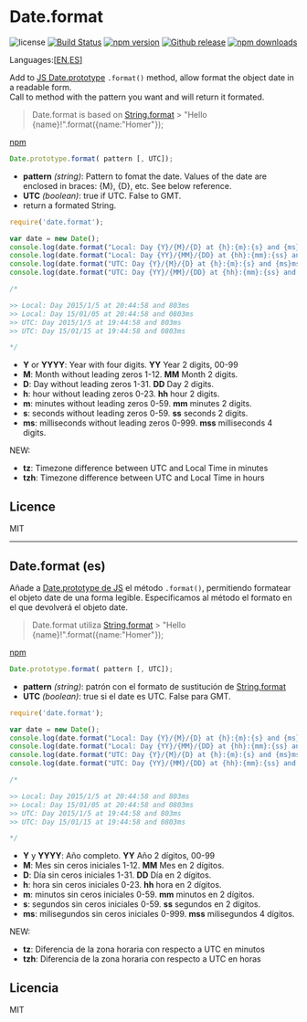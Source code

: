 # Date.format
![license](https://img.shields.io/badge/license-MIT-blue.svg ) [![Build Status](https://img.shields.io/travis/pillarsjs/Date.format/master.svg)](https://travis-ci.org/pillarsjs/Date.format) [![npm version](https://img.shields.io/npm/v/date.format.svg)](https://www.npmjs.com/package/date.format) [![Github release](https://img.shields.io/github/release/bifuer/Date.format.svg)](https://github.com/pillarsjs/Date.format) [![npm downloads](https://img.shields.io/npm/dm/date.format.svg)](https://www.npmjs.com/package/date.format)

Languages:[[EN](#),[ES](#dateformat-es)]

Add to [JS Date.prototype](https://developer.mozilla.org/en-US/docs/Web/JavaScript/Reference/Global_Objects/Date) `.format()` method, allow format the object date in a readable form.  
Call to method with the pattern you want and will return it formated.

> Date.format is based on [String.format](https://github.com/pillarsjs/String.format) > "Hello {name}!".format({name:"Homer"});

[npm](https://www.npmjs.com/package/date.format)

```javascript
Date.prototype.format( pattern [, UTC]);
````
+ **pattern** *(string)*: Pattern  to fomat the date. Values of the date are enclosed in braces: {M}, {D}, etc. See below reference.
+ **UTC** *(boolean)*: true if UTC. False to GMT.
+ return a formated String.


```javascript
require('date.format');

var date = new Date();
console.log(date.format("Local: Day {Y}/{M}/{D} at {h}:{m}:{s} and {ms}ms"));
console.log(date.format("Local: Day {YY}/{MM}/{DD} at {hh}:{mm}:{ss} and {mss}ms"));
console.log(date.format("UTC: Day {Y}/{M}/{D} at {h}:{m}:{s} and {ms}ms",true));
console.log(date.format("UTC: Day {YY}/{MM}/{DD} at {hh}:{mm}:{ss} and {mss}ms",true));

/*

>> Local: Day 2015/1/5 at 20:44:58 and 803ms
>> Local: Day 15/01/05 at 20:44:58 and 0803ms
>> UTC: Day 2015/1/5 at 19:44:58 and 803ms
>> UTC: Day 15/01/15 at 19:44:58 and 0803ms

*/
```
+ **Y** or **YYYY**: Year with four digits. **YY** Year 2 digits, 00-99
+ **M**: Month without leading zeros 1-12. **MM** Month 2 digits. 
+ **D**: Day without leading zeros 1-31. **DD** Day 2 digits.
+ **h**: hour without leading zeros 0-23. **hh** hour 2 digits.
+ **m**: minutes without leading zeros 0-59. **mm** minutes 2 digits.
+ **s**: seconds without leading zeros 0-59. **ss** seconds 2 digits.
+ **ms**: milliseconds without leading zeros 0-999. **mss** milliseconds 4 digits.

NEW:

+ **tz**: Timezone difference between UTC and Local Time in minutes
+ **tzh**: Timezone difference between UTC and Local Time in hours

## Licence
MIT

---

## Date.format (es)

Añade a [Date.prototype de JS](https://developer.mozilla.org/en-US/docs/Web/JavaScript/Reference/Global_Objects/Date) el método `.format()`, permitiendo formatear el objeto date de una forma legible. 
Especificamos al método el formato en el que devolverá el objeto date.

> Date.format utiliza [String.format](https://github.com/pillarsjs/String.format) > "Hello {name}!".format({name:"Homer"});

[npm](https://www.npmjs.com/package/date.format)

```javascript
Date.prototype.format( pattern [, UTC]);
````
+ **pattern** *(string)*: patrón con el formato de sustitución de [String.format](#https://github.com/pillarsjs/String.format)
+ **UTC** *(boolean)*: true si el date es UTC. False para GMT.


```javascript
require('date.format');

var date = new Date();
console.log(date.format("Local: Day {Y}/{M}/{D} at {h}:{m}:{s} and {ms}ms"));
console.log(date.format("Local: Day {YY}/{MM}/{DD} at {hh}:{mm}:{ss} and {mss}ms"));
console.log(date.format("UTC: Day {Y}/{M}/{D} at {h}:{m}:{s} and {ms}ms",true));
console.log(date.format("UTC: Day {YY}/{MM}/{DD} at {hh}:{mm}:{ss} and {mss}ms",true));

/*

>> Local: Day 2015/1/5 at 20:44:58 and 803ms
>> Local: Day 15/01/05 at 20:44:58 and 0803ms
>> UTC: Day 2015/1/5 at 19:44:58 and 803ms
>> UTC: Day 15/01/15 at 19:44:58 and 0803ms

*/
```
+ **Y** y **YYYY**: Año completo. **YY** Año 2 dígitos, 00-99
+ **M**: Mes sin ceros iniciales 1-12. **MM** Mes en 2 dígitos. 
+ **D**: Día sin ceros iniciales 1-31. **DD** Día en 2 dígitos.
+ **h**: hora sin ceros iniciales 0-23. **hh** hora en 2 dígitos.
+ **m**: minutos sin ceros iniciales 0-59. **mm** minutos en 2 dígitos.
+ **s**: segundos sin ceros iniciales 0-59. **ss** segundos en 2 dígitos.
+ **ms**: milisegundos sin ceros iniciales 0-999. **mss** milisegundos 4 dígitos. 

NEW:

+ **tz**: Diferencia de la zona horaria con respecto a UTC en minutos
+ **tzh**: Diferencia de la zona horaria con respecto a UTC en horas

## Licencia
MIT
